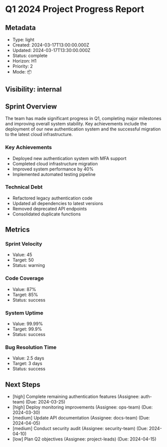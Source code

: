 # Q1 2024 Project Progress Report

## Metadata

- Type: light
- Created: 2024-03-17T13:00:00.000Z
- Updated: 2024-03-17T13:30:00.000Z
- Status: complete
- Horizon: H1
- Priority: 2
- Mode: 📦

## Visibility: internal

## Sprint Overview

The team has made significant progress in Q1, completing major milestones and improving overall system stability. Key achievements include the deployment of our new authentication system and the successful migration to the latest cloud infrastructure.

### Key Achievements
- Deployed new authentication system with MFA support
- Completed cloud infrastructure migration
- Improved system performance by 40%
- Implemented automated testing pipeline

### Technical Debt
- Refactored legacy authentication code
- Updated all dependencies to latest versions
- Removed deprecated API endpoints
- Consolidated duplicate functions

## Metrics

### Sprint Velocity
- Value: 45
- Target: 50
- Status: warning

### Code Coverage
- Value: 87%
- Target: 85%
- Status: success

### System Uptime
- Value: 99.99%
- Target: 99.9%
- Status: success

### Bug Resolution Time
- Value: 2.5 days
- Target: 3 days
- Status: success

## Next Steps

- [high] Complete remaining authentication features (Assignee: auth-team) (Due: 2024-03-25)
- [high] Deploy monitoring improvements (Assignee: ops-team) (Due: 2024-03-30)
- [medium] Update API documentation (Assignee: docs-team) (Due: 2024-04-05)
- [medium] Conduct security audit (Assignee: security-team) (Due: 2024-04-10)
- [low] Plan Q2 objectives (Assignee: project-leads) (Due: 2024-04-15) 